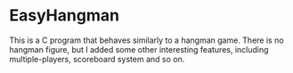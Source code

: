 # EasyHangman
This is a C program that behaves similarly to a hangman game. There is no hangman figure, but I added some other interesting features, including multiple-players, scoreboard system and so on. 
